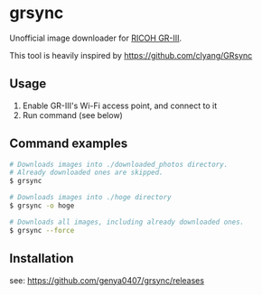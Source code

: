 # grsync

Unofficial image downloader for [RICOH GR-III](https://www.ricoh-imaging.co.jp/english/products/gr-3/).

This tool is heavily inspired by https://github.com/clyang/GRsync

## Usage

1. Enable GR-III's Wi-Fi access point, and connect to it
2. Run command (see below)

## Command examples

```bash
# Downloads images into ./downloaded_photos directory.
# Already downloaded ones are skipped.
$ grsync

# Downloads images into ./hoge directory
$ grsync -o hoge

# Downloads all images, including already downloaded ones.
$ grsync --force
```

## Installation

see: https://github.com/genya0407/grsync/releases